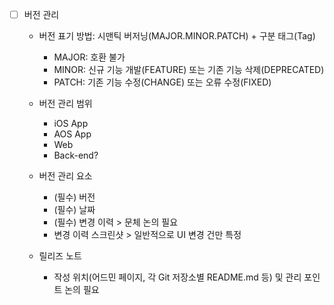 - [ ] 버전 관리
	- 버전 표기 방법: 시맨틱 버저닝(MAJOR.MINOR.PATCH) + 구분 태그(Tag)
		- MAJOR: 호환 불가
		- MINOR: 신규 기능 개발(FEATURE) 또는 기존 기능 삭제(DEPRECATED)
		- PATCH: 기존 기능 수정(CHANGE) 또는 오류 수정(FIXED)
		
	- 버전 관리 범위
		- iOS App
		- AOS App
		- Web
		- Back-end?
		
	- 버전 관리 요소
		- (필수) 버전
		- (필수) 날짜
		- (필수) 변경 이력 > 문체 논의 필요
		- 변경 이력 스크린샷 > 일반적으로 UI 변경 건만 특정
		
	- 릴리즈 노트
		- 작성 위치(어드민 페이지, 각 Git 저장소별 README.md 등) 및 관리 포인트 논의 필요
